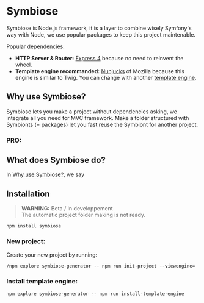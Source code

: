 # Symbiose
Symbiose is Node.js framework, it is a layer to combine wisely Symfony's way with Node, we use popular packages to keep this project maintenable.

Popular dependencies:

 - **HTTP Server & Router:** [Express 4][express] because no need to reinvent the wheel.
 - **Template engine recommanded:** [Nunjucks][nunjucks] of Mozilla because this engine is similar to Twig. You can change with another [template engine][express_doc_template_engine].

[express]: https://expressjs.com/
[nunjucks]: https://github.com/mozilla/nunjucks

## Why use Symbiose?

Symbiose lets you make a project without dependencies asking, we integrate all you need for MVC framework. Make a folder structured with Symbionts (= packages) let you fast reuse the Symbiont for another project.

### PRO:

<!--
 1. Alone Express is not usable for a medium or big project because Express need dependencies to work well. Symbiose integrating dependencies that you need ;
 2. Standard for structured code project ;
 3. Packages (symbionts) are easily reusable in another project ;
 4. Symbiose is framework which uses popular dependencies like [Express][express], Express' dependencies, your favorite [template engine][express_doc_template_engine], YAML...
 5. As long as Express is maintened, this package is easily maintainable.
 6. You can easily choose your favorite template or css engine without configuration.
-->


[express_doc_template_engine]: https://expressjs.com/en/resources/template-engines.html

## What does Symbiose do?

In [Why use Symbiose?](#why-use-symbiose), we say

## Installation

> **WARNING:** Beta / In developpement  
> The automatic project folder making is not ready.

```
npm install symbiose
```


### New project:

Create your new project by running:

```
/npm explore symbiose-generator -- npm run init-project --viewengine=
```


### Install template engine:

```
npm explore symbiose-generator -- npm run install-template-engine
```
